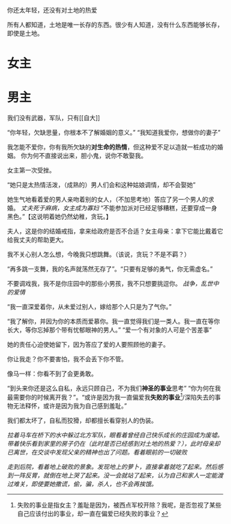 你还太年轻，还没有对土地的热爱

所有人都知道，土地是唯一长存的东西。很少有人知道，没有什么东西能够长存，即使是土地。

# 女主

# 男主
我们没有武器，军队，只有[[自大]]

“你年轻，欠缺思量，你根本不了解婚姻的意义。”
“我知道我爱你，想做你的妻子”

我怎能不爱你，你有我所欠缺的**对生命的热情**，但这种爱不足以造就一桩成功的婚姻。
你为何不直接说出来，胆小鬼，说你不敢娶我。

女主第一次受挫。

“她只是太热情活泼，（成熟的）男人们会和这种姑娘调情，却不会娶她”

她生气地看着爱的男人亲吻着别的女人，（不加思考地）答应了另一个男人的求婚。
*丈夫死于麻病，女主成为寡妇*
“不能参加派对已经足够糟糕，还要穿成一身黑色。”【这说明着她仍然幼稚，贪玩。】

夫人，这是你的结婚戒指，拿来给政府是否不合适？女主母亲：拿下它能比戴着它给我丈夫的帮助更大。

我不关心别人怎么想，今晚我只想跳舞。（该说，贪玩？不是不羁？）

“再多跳一支舞，我的名声就荡然无存了”。“只要有足够的勇气，你无需虚名。”

不要调戏我，我不是你庄园中的那些小男孩，我不只想要挑逗你。
*战争，乱世中的爱情*

“我一直深爱着你，从未爱过别人，嫁给那个人只是为了气你。”

“我了解你，并因为你的本质而爱慕你。我一直觉得我们是一类人。我一直在等你长大，等你忘掉那个带有忧郁眼神的男人。”
“爱一个有对象的人可是个苦差事”

她的责任心迫使她留下，因为答应了爱的人要照顾他的妻子。

你让我走？你不要害怕，我不会丢下你不管。

像马一样：你看不到了会更勇敢。

“到头来你还是这么自私，永远只顾自己，不为我们**神圣的事业**思考”
“你为何在我最需要你的时候离开我？”。“或许是因为我一直偏爱我**失败的事业**[^1]/深陷失去的事物无法释怀，或许是因为我为自己感到羞耻。”

我们都太坏了，自私而狡猾，却都擅长看穿别人的伪装。

*拉着马车在桥下的水中躲过北方军队，眼看着曾经自己快乐成长的庄园成为废墟。带着快乐看到家里的房子仍在（此时是否已经感到对土地的热爱？），此时母亲却已离世，在交谈中发现父亲的精神也出了问题。看着眼前的一切破败*

*走到后院，看着地上破败的景象。发现地上的萝卜，直接拿着就吃了起来。然后感到一阵反胃，就倒在地上哭了起来。没一会就站了起来，认为自己和家人一定能渡过难关，即使要她撒谎，偷，骗，杀人，也不会再挨饿。*

[^1]: 失败的事业是指女主？羞耻是因为，被西点军校开除？我呢，是否忽视了某些自己应该付出的事业，却一直在偏爱已经失败的事业？